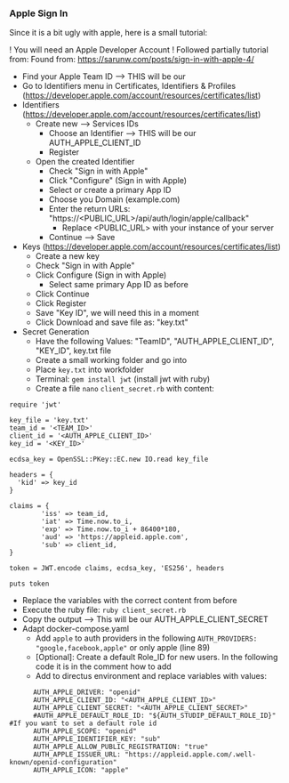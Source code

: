 
### Apple Sign In

Since it is a bit ugly with apple, here is a small tutorial:

! You will need an Apple Developer Account !
Followed partially tutorial from: Found from: https://sarunw.com/posts/sign-in-with-apple-4/

- Find your Apple Team ID --> THIS will be our 
- Go to Identifiers menu in Certificates, Identifiers & Profiles (https://developer.apple.com/account/resources/certificates/list)
- Identifiers (https://developer.apple.com/account/resources/certificates/list)
  - Create new --> Services IDs
    - Choose an Identifier --> THIS will be our AUTH_APPLE_CLIENT_ID
    - Register
  - Open the created Identifier
    - Check "Sign in with Apple"
    - Click "Configure" (Sign in with Apple)
    - Select or create a primary App ID
    - Choose you Domain (example.com)
    - Enter the return URLs: "https://<PUBLIC_URL>/api/auth/login/apple/callback"
      - Replace <PUBLIC_URL> with your instance of your server
    - Continue --> Save
- Keys (https://developer.apple.com/account/resources/certificates/list)
  - Create a new key
  - Check "Sign in with Apple"
  - Click Configure (Sign in with Apple)
    - Select same primary App ID as before
  - Click Continue
  - Click Register
  - Save "Key ID", we will need this in a moment
  - Click Download and save file as: "key.txt"
- Secret Generation
  - Have the following Values: "TeamID", "AUTH_APPLE_CLIENT_ID", "KEY_ID", key.txt file
  - Create a small working folder and go into
  - Place `key.txt` into workfolder
  - Terminal: `gem install jwt` (install jwt with ruby)
  - Create a file `nano` `client_secret.rb` with content:
```
require 'jwt'

key_file = 'key.txt'
team_id = '<TEAM_ID>'
client_id = '<AUTH_APPLE_CLIENT_ID>'
key_id = '<KEY_ID>'

ecdsa_key = OpenSSL::PKey::EC.new IO.read key_file

headers = {
  'kid' => key_id
}

claims = {
        'iss' => team_id,
        'iat' => Time.now.to_i,
        'exp' => Time.now.to_i + 86400*180,
        'aud' => 'https://appleid.apple.com',
        'sub' => client_id,
}

token = JWT.encode claims, ecdsa_key, 'ES256', headers

puts token  
```
  - Replace the variables with the correct content from before
  - Execute the ruby file: `ruby client_secret.rb`
  - Copy the output --> This will be our AUTH_APPLE_CLIENT_SECRET
- Adapt docker-compose.yaml
  - Add `apple` to auth providers in the following `AUTH_PROVIDERS: "google,facebook,apple"` or only apple (line 89)
  - [Optional]: Create a default Role_ID for new users. In the following code it is in the comment how to add
  - Add to directus environment and replace variables with values:
```
      AUTH_APPLE_DRIVER: "openid"
      AUTH_APPLE_CLIENT_ID: "<AUTH_APPLE_CLIENT_ID>"
      AUTH_APPLE_CLIENT_SECRET: "<AUTH_APPLE_CLIENT_SECRET>"
      #AUTH_APPLE_DEFAULT_ROLE_ID: "${AUTH_STUDIP_DEFAULT_ROLE_ID}" #If you want to set a default role id
      AUTH_APPLE_SCOPE: "openid"
      AUTH_APPLE_IDENTIFIER_KEY: "sub"
      AUTH_APPLE_ALLOW_PUBLIC_REGISTRATION: "true"
      AUTH_APPLE_ISSUER_URL: "https://appleid.apple.com/.well-known/openid-configuration"
      AUTH_APPLE_ICON: "apple"
```
